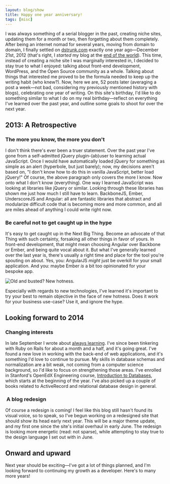 ```yaml
---
layout: blog/show
title: Happy one year anniversary!
tags: [misc]
---
```

I was always something of a serial blogger in the past, creating niche sites, updating them for a month or two, then forgetting about them completely. After being an internet nomad for several years, moving from domain to domain, I finally settled on [dstrunk.com](http://dstrunk.com "Daniel Strunk") exactly one year ago—December 21st, 2012 (that's right, I *started* my blog at the [end of the world](http://en.wikipedia.org/wiki/2012_phenomenon#Mayan_references_to_b.27ak.27tun_13 "Wikipedia")). This time, instead of creating a niche site I was marginally interested in, I decided to stay true to what I enjoyed: talking about front-end development, WordPress, and the Open Source community as a whole. Talking about things that interested me proved to be the formula needed to keep up the writing habit (who knew?). Now, here we are, 52 posts later (averaging a post a week—not bad, considering my previously mentioned history with blogs), celebrating one year of writing. On this site's birthday, I'd like to do something similar to what I do on my real birthday—reflect on everything I've learned over the past year, and outline some goals to shoot for over the next year.

## 2013: A Retrospective

### The more you know, the more you don't

I don't think there's ever been a truer statement. Over the past year I've gone from a self-admitted jQuery plugin-(ab)user to learning actual JavaScript. Once I would have automatically loaded jQuery for something as simple as an alert (hyperbole, but just barely); now, my decisions aren't based on, "I don't know how to do this in vanilla JavaScript, better load jQuery!" Of course, the above paragraph only covers the more I know. Now onto what I don't know (everything). One way I learned JavaScript was looking at libraries like jQuery or similar. Looking through these libraries has shown me just how much I still have to learn. BackboneJS, Ember, UnderscoreJS and Angular: all are fantastic libraries that abstract and modularize difficult code that is becoming more and more common, and all are miles ahead of anything I could write right now.

### Be careful not to get caught up in the hype

It's easy to get caught up in the Next Big Thing. Become an advocate of that Thing with such certainty, forsaking all other things in favor of yours. In front-end development, that might mean choosing Angular over Backbone or Ember, and being quite vocal about it. But what I've generally learned over the last year is, there's usually a right time and place for the tool you're spouting on about. Yes, you: AngularJS *might* just be overkill for your small application. And you: maybe Ember *is* a bit too opinionated for your bespoke app.

![Old and busted? New hotness.](http://res.cloudinary.com/dstrunk/image/upload/v1414083580/tumblr_lp9ivhDS9H1ql41ypo1_500_ek8esq.gif)

Especially with regards to new technologies, I've learned it's important to try your best to remain objective in the face of new hotness. Does it work for your business use-case? Use it, and ignore the hype.

## Looking forward to 2014

### Changing interests

 In late September I wrote about [always learning](http://wp.me/p3ERzH-a1 "Always Learning: Ruby on Rails | Daniel Strunk"). I've since been tinkering with Ruby on Rails for about a month and a half, and it's going great. I've found a new love in working with the back-end of web applications, and it's something I'd love to continue to pursue. My skills in database schemas and normalization are a bit weak, not coming from a computer science background, so I'd like to focus on strengthening those areas. I've enrolled in Stanford's OpenEdX Engineering course, [Introduction to Databases](https://class.stanford.edu/courses/Engineering/db/2014_1/about), which starts at the beginning of the year. I've also picked up a couple of books related to ActiveRecord and relational database design in general.

###  A blog redesign

Of course a redesign is coming! I feel like this blog still hasn't found its visual voice, so to speak, so I've begun working on a redesigned site that should show its head early next year. This will be a major theme update, and my first one since the site's initial overhaul in early June. The redesign is looking more energetic (read: not sparse), while attempting to stay true to the design language I set out with in June.

## Onward and upward

Next year should be exciting—I've got a lot of things planned, and I'm looking forward to continuing my growth as a developer. Here's to many more years!
